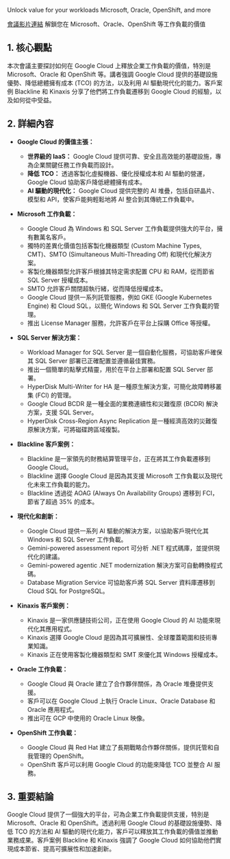 Unlock value for your workloads Microsoft, Oracle, OpenShift, and more

[會議影片連結](https://www.youtube.com/watch?v=epnQ7Rm40lE)
解鎖您在 Microsoft、Oracle、OpenShift 等工作負載的價值

## 1. 核心觀點

本次會議主要探討如何在 Google Cloud 上釋放企業工作負載的價值，特別是 Microsoft、Oracle 和 OpenShift 等。講者強調 Google Cloud 提供的基礎設施優勢、降低總體擁有成本 (TCO) 的方法，以及利用 AI 驅動現代化的能力。客戶案例 Blackline 和 Kinaxis 分享了他們將工作負載遷移到 Google Cloud 的經驗，以及如何從中受益。

## 2. 詳細內容

*   **Google Cloud 的價值主張：**
    *   **世界級的 IaaS：** Google Cloud 提供可靠、安全且高效能的基礎設施，專為企業關鍵任務工作負載而設計。
    *   **降低 TCO：** 透過客製化虛擬機器、優化授權成本和 AI 驅動的營運，Google Cloud 協助客戶降低總體擁有成本。
    *   **AI 驅動的現代化：** Google Cloud 提供完整的 AI 堆疊，包括自研晶片、模型和 API，使客戶能夠輕鬆地將 AI 整合到其傳統工作負載中。

*   **Microsoft 工作負載：**
    *   Google Cloud 為 Windows 和 SQL Server 工作負載提供強大的平台，擁有數萬名客戶。
    *   獨特的差異化價值包括客製化機器類型 (Custom Machine Types, CMT)、SMTO (Simultaneous Multi-Threading Off) 和現代化解決方案。
    *   客製化機器類型允許客戶根據其特定需求配置 CPU 和 RAM，從而節省 SQL Server 授權成本。
    *   SMTO 允許客戶關閉超執行緒，從而降低授權成本。
    *   Google Cloud 提供一系列託管服務，例如 GKE (Google Kubernetes Engine) 和 Cloud SQL，以簡化 Windows 和 SQL Server 工作負載的管理。
    *   推出 License Manager 服務，允許客戶在平台上採購 Office 等授權。

*   **SQL Server 解決方案：**
    *   Workload Manager for SQL Server 是一個自動化服務，可協助客戶確保其 SQL Server 部署已正確配置並遵循最佳實務。
    *   推出一個簡單的點擊式精靈，用於在平台上部署和配置 SQL Server 部署。
    *   HyperDisk Multi-Writer for HA 是一種原生解決方案，可簡化故障轉移叢集 (FCI) 的管理。
    *   Google Cloud BCDR 是一種全面的業務連續性和災難復原 (BCDR) 解決方案，支援 SQL Server。
    *   HyperDisk Cross-Region Async Replication 是一種經濟高效的災難復原解決方案，可將磁碟跨區域複製。

*   **Blackline 客戶案例：**
    *   Blackline 是一家領先的財務結算管理平台，正在將其工作負載遷移到 Google Cloud。
    *   Blackline 選擇 Google Cloud 是因為其支援 Microsoft 工作負載以及現代化未來工作負載的能力。
    *   Blackline 透過從 AOAG (Always On Availability Groups) 遷移到 FCI，節省了超過 35% 的成本。

*   **現代化和創新：**
    *   Google Cloud 提供一系列 AI 驅動的解決方案，以協助客戶現代化其 Windows 和 SQL Server 工作負載。
    *   Gemini-powered assessment report 可分析 .NET 程式碼庫，並提供現代化的建議。
    *   Gemini-powered agentic .NET modernization 解決方案可自動轉換程式碼。
    *   Database Migration Service 可協助客戶將 SQL Server 資料庫遷移到 Cloud SQL for PostgreSQL。

*   **Kinaxis 客戶案例：**
    *   Kinaxis 是一家供應鏈技術公司，正在使用 Google Cloud 的 AI 功能來現代化其應用程式。
    *   Kinaxis 選擇 Google Cloud 是因為其可擴展性、全球覆蓋範圍和技術專業知識。
    *   Kinaxis 正在使用客製化機器類型和 SMT 來優化其 Windows 授權成本。

*   **Oracle 工作負載：**
    *   Google Cloud 與 Oracle 建立了合作夥伴關係，為 Oracle 堆疊提供支援。
    *   客戶可以在 Google Cloud 上執行 Oracle Linux、Oracle Database 和 Oracle 應用程式。
    *   推出可在 GCP 中使用的 Oracle Linux 映像。

*   **OpenShift 工作負載：**
    *   Google Cloud 與 Red Hat 建立了長期戰略合作夥伴關係，提供託管和自我管理的 OpenShift。
    *   OpenShift 客戶可以利用 Google Cloud 的功能來降低 TCO 並整合 AI 服務。

## 3. 重要結論

Google Cloud 提供了一個強大的平台，可為企業工作負載提供支援，特別是 Microsoft、Oracle 和 OpenShift。透過利用 Google Cloud 的基礎設施優勢、降低 TCO 的方法和 AI 驅動的現代化能力，客戶可以釋放其工作負載的價值並推動業務成果。客戶案例 Blackline 和 Kinaxis 強調了 Google Cloud 如何協助他們實現成本節省、提高可擴展性和加速創新。
